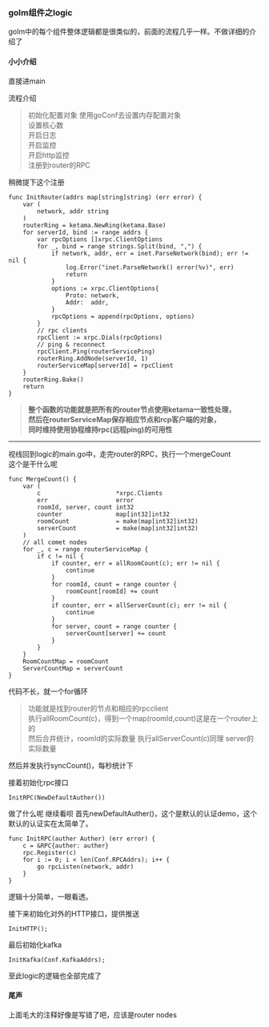 ### goIm组件之logic
goIm中的每个组件整体逻辑都是很类似的，前面的流程几乎一样。不做详细的介绍了

#### 小小介绍

直接进main

流程介绍
>初始化配置对象
使用goConf去设置内存配置对象  
设置核心数  
开启日志  
开启监控  
开启http监控  
注册到router的RPC  

稍微提下这个注册  

	func InitRouter(addrs map[string]string) (err error) {
		var (
			network, addr string
		)
		routerRing = ketama.NewRing(ketama.Base)
		for serverId, bind := range addrs {
			var rpcOptions []xrpc.ClientOptions
			for _, bind = range strings.Split(bind, ",") {
				if network, addr, err = inet.ParseNetwork(bind); err != nil {
					log.Error("inet.ParseNetwork() error(%v)", err)
					return
				}
				options := xrpc.ClientOptions{
					Proto: network,
					Addr:  addr,
				}
				rpcOptions = append(rpcOptions, options)
			}
			// rpc clients
			rpcClient := xrpc.Dials(rpcOptions)
			// ping & reconnect
			rpcClient.Ping(routerServicePing)
			routerRing.AddNode(serverId, 1)
			routerServiceMap[serverId] = rpcClient
		}
		routerRing.Bake()
		return
	}
>**整个函数的功能就是把所有的router节点使用ketama一致性处理，  
然后在routerServiceMap保存相应节点和rcp客户端的对象，  
同时维持使用协程维持rpc(远程ping)的可用性**

---
视线回到logic的main.go中，走完router的RPC，执行一个mergeCount  
这个是干什么呢

	func MergeCount() {
		var (
			c                     *xrpc.Clients
			err                   error
			roomId, server, count int32
			counter               map[int32]int32
			roomCount             = make(map[int32]int32)
			serverCount           = make(map[int32]int32)
		)
		// all comet nodes
		for _, c = range routerServiceMap {
			if c != nil {
				if counter, err = allRoomCount(c); err != nil {
					continue
				}
				for roomId, count = range counter {
					roomCount[roomId] += count
				}
				if counter, err = allServerCount(c); err != nil {
					continue
				}
				for server, count = range counter {
					serverCount[server] += count
				}
			}
		}
		RoomCountMap = roomCount
		ServerCountMap = serverCount
	}

代码不长，就一个for循环  
> 功能就是找到router的节点和相应的rpcclient  
 执行allRoomCount(c)，得到一个map(roomId,count)这是在一个router上的  
 然后合并统计，roomId的实际数量
 执行allServerCount(c)同理
 server的实际数量

然后并发执行syncCount()，每秒统计下

接着初始化rpc接口

 	InitRPC(NewDefaultAuther())

做了什么呢 继续看呗 
首先newDefaultAuther()，这个是默认的认证demo，这个默认的认证实在太简单了。

	func InitRPC(auther Auther) (err error) {
		c = &RPC{auther: auther}
		rpc.Register(c)
		for i := 0; i < len(Conf.RPCAddrs); i++ {
			go rpcListen(network, addr)
		}
	}

逻辑十分简单，一眼看透。

接下来初始化对外的HTTP接口，提供推送

	InitHTTP();

最后初始化kafka

	InitKafka(Conf.KafkaAddrs);

至此logic的逻辑也全部完成了

#### 尾声  

上面毛大的注释好像是写错了吧，应该是router nodes







